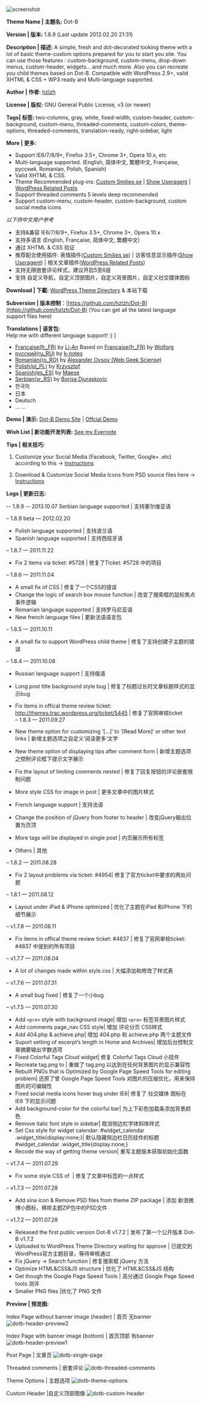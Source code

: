 ![screenshot]

**Theme Name | 主题名:** Dot-B  

**Version | 版本:** 1.8.9 (Last update 2012.02.20 21:31)  

**Description | 描述:** A simple, fresh and dot-decorated looking theme with a lot of basic theme-custom options  prepared for you to start you site. You can use those features : custom-background, custom-menu, drop-down menus, custom-header, widgets… and much more. Also you can recreate you child themes based on Dot-B. Compatible with WordPress 2.9+, valid XHTML & CSS + WP3 ready and Multi-language supported.

**Author | 作者:** [hzlzh]

**License | 版权:** GNU General Public License, v3 (or newer)

**Tags| 标签:** two-columns, gray, white, fixed-width, custom-header, custom-background, custom-menu, threaded-comments, custom-colors, theme-options, threaded-comments, translation-ready, right-sidebar, light

**More | 更多:**

* Support IE6/7/8/9+, Firefox 3.5+, Chrome 3+, Opera 10.x, etc
* Multi-language supported. (English, 简体中文, 繁體中文, Française, русский, Romanian, Polish, Spanish)
* Valid XHTML & CSS.
* Theme Recommended plug-ins: [Custom Smilies se] | [Show Useragent] | [WordPress Related Posts]
* Support threaded comments 5 levels deep recommended
* Support custom-menu, custom-header, custom-background, custom social media icons

*以下供中文用户参考*

* 支持&兼容 IE6/7/8/9+, Firefox 3.5+, Chrome 3+, Opera 10.x
* 支持多语言 (English, Française, 简体中文, 繁體中文)
* 通过 XHTML & CSS 验证
* 推荐配合使用插件: 表情插件([Custom Smilies se]) | 访客信息显示插件([Show Useragent]) | 相关文章插件([WordPress Related Posts])
* 支持无限嵌套评论样式，建议开启5至6层
* 支持 自定义导航，自定义顶部图片，自定义背景图片，自定义社交媒体图标

**Download | 下載:** [WordPress Theme Directory] & 本站下载

**Subversion | 版本控制**：[https://github.com/hzlzh/Dot-B](https://github.com/hzlzh/Dot-B) (You can get all the latest language support files here)

**Translations | 语言包:**  
Help me with different language support! :) ]

* [Française(fr_FR)] by [Li-An] Based on [Française(fr_FR)] by [Wolforg]
* [русский(ru_RU)] by [k-notes]
* [Romanian(ro_RO)] by [Alexander Ovsov (Web Geek Sciense)]
* [Polish(pl_PL)] by [Krzysztof]
* [Spanish(es_ES)] by [Maese]
* [Serbian(sr_RS)] by [Borisa Djuraskovic]
* 한국의
* 日本
* Deutsch
* … …

**Demo | 演示:** [Dot-B Demo Site] | [Offcial Demo]

**Wish List | 新功能开发列表:** [See my Evernote]

**Tips | 相关技巧:**

1. Customize your Social Media (Facebook, Twitter, Google+ .etc) according to this -> [Instructions](https://zlz.im/how-to-control-social-media-icons-display-with-wordpress-menu-function/)

2. Download & Customize Social Media Icons from PSD source files here -> [Instructions](https://zlz.im/dot-b-social-media-icons-set-release/)

**Logs | 更新日志:**  

-- 1.8.9  -- 2013.10.07
Serbian language supported | 支持塞尔维亚语

– 1.8.9 beta — 2012.02.20  

* Polish language supported | 支持波兰语  
* Spanish language supported | 支持西班牙语  

– 1.8.7 — 2011.11.22  

* Fix 2 items via ticket: #5728 | 修复了Ticket: #5728 中的项目  

– 1.8.6  — 2011.11.04  

* A small fix of CSS | 修复了一个CSS的错误  
* Change the logic of search box mouse function | 改变了搜索框的鼠标焦点事件逻辑  
* Romanian language supported | 支持罗马尼亚语  
* New french language files | 更新法语语言包  

– 1.8.5 — 2011.10.11
  
* A small fix to support WordPress child theme | 修复了支持创建子主题的错误

– 1.8.4  — 2011.10.08  

* Russian language support | 支持俄语  
* Long post title background style bug | 修复了标题过长时文章标题样式的显示bug  
* Fix items in offical theme review ticket: http://themes.trac.wordpress.org/ticket/5445 | 修复了官网审核ticket  
– 1.8.3  — 2011.09.27
  
* New theme option for customizing ‘[…]‘ to ‘[Read More]‘ or other text links | 新增主题选项之自定义‘阅读更多’文字  
* New theme option of displaying tips after comment form | 新增主题选项之控制评论框下提示文字展示  
* Fix the layout of limiting comments nested | 修复了回复按钮的评论嵌套限制问题  
* More style CSS for image in post | 更多文章中的图片样式  
* French language support | 支持法语  
* Change the position of jQuery from footer to header | 改变jQuery输出位置为页顶  
* More tags will be displayed in single post | 内页展示所有标签  
* Others | 其他  

– 1.8.2  — 2011.08.28  

* Fix 2 layout problems via  ticket: #4954| 修复了官方ticket中要求的两处问题  

– 1.8.1  — 2011.08.12  
* Layout under iPad & iPhone optimized | 优化了主题在iPad 和iPhone 下的细节展示  

– v1.7.8  — 2011.08.11  

* Fix items in offical theme review ticket: #4837  | 修复了官网审核ticket: #4837 中提到的所有项目
  
– v1.7.7  — 2011.08.04  

* A lot of changes made within style.css | 大幅添加和修改了样式表  

– v1.7.6  — 2011.07.31  

* A small bug fixed | 修复了一个小bug  

– v1.7.5  — 2011.07.30  

* Add `<pre>` style with background image| 增加 `<pre>` 标签背景图片样式  
* Add comments page_nav CSS style| 增加 评论分页 CSS样式  
* Add 404.php & achieve.php| 增加 404.php 和 achieve.php 两个主题文件  
* Suport setting of excerpt’s length in Home and Archives| 增加后台控制文章摘要输出字数选项  
* Fixed Colorful Tags Cloud widget| 修复 Colorful Tags Cloud 小挂件    
* Recreate tag.png to | 重做了 tag.png 以达到在任何背景图片的显示兼容性
* Rebuilt PNGs that is Optimized by Google Page Speed Tools for editing problem| 还原了曾  Google Page Speed Tools 对图片的压缩优化，用来保持图片的可编辑性  
* Fixed social media icons hover bug under IE6| 修复了 社交媒体 图标在 IE6 下的显示问题  
* Add background-color for the colorful bar| 为上下彩色加载条添加背景颜色  
* Remove italic font style in sidebar| 取消侧边栏字体斜体样式  
* Set Css style for widget calendar: #widget_calendar .widget_title{display:none;}| 默认隐藏侧边栏日历挂件的标题 #widget_calendar .widget_title{display:none;}  
* Recode the way of getting theme version| 重写主题版本获取初始化函数  

– v1.7.4 — 2011.07.29  

* Fix some style CSS of <img> | 修复了文章中<img>标签的一点样式  

– v1.7.3 — 2011.07.28  

* Add sina icon & Remove PSD files from theme ZIP package | 添加 新浪微博小图标，移除主题ZIP包中的PSD文件  

– v1.7.2 — 2011.07.28  

* Released the first public version Dot-B v1.7.2 | 发布了第一个公开版本 Dot-B v1.7.2  
* Uploaded to WordPress Theme Directory waiting for approve | 已提交到WordPress官方主题目录，等待审核通过
* Fix jQuery -> Search function | 修复搜索框 jQuery  方法
* Optimize HTML&CSS&JS structure | 优化了 HTML&CSS&JS 结构
* Get though the Google Page Speed Tools | 高分通过 Google Page Speed tools 测评
* Smaller PNG files |优化了 PNG 文件

**Preview | 预览图:**

Index Page without banner image (header) | 首页 无banner
![dotb-header-preview2]

Index Page with banner image (bottom) | 首页顶部 有banner
![dotb-header-preview1]

Post Page | 文章页
![dotb-single-page]

Threaded comments | 嵌套评论
![dotb-threaded-comments]

Theme Options | 主题选项
![dotb-theme-options]

Custom Header |自定义顶部图像
![dotb-custom-header]


[hzlzh]: https://zlz.im/
[Custom Smilies se]: http://wordpress.org/extend/plugins/custom-smilies-se/
[Show Useragent]: http://wordpress.org/extend/plugins/show-useragent/
[WordPress Related Posts]: http://wordpress.org/extend/plugins/wordpress-23-related-posts-plugin/
[WordPress Theme Directory]: http://wordpress.org/extend/themes/dot-b/
[Dot-B Demo Site]: http://demo.zlz.im/
[Offcial Demo]: http://wp-themes.com/dot-b/
[See my Evernote]: http://www.evernote.com/shard/s50/sh/be76162e-f05a-401d-8581-c3aaae0069a4/12af08a1a0aff663c0768d681e869f49


[screenshot]: https://raw.github.com/hzlzh/Dot-B/screenshot/screenshot/screenshot.png
[dotb-header-preview1]: https://raw.github.com/hzlzh/Dot-B/screenshot/screenshot/dotb-header-preview2.jpg
[dotb-header-preview2]: https://raw.github.com/hzlzh/Dot-B/screenshot/screenshot/dotb-header-preview1.jpg
[dotb-single-page]: https://raw.github.com/hzlzh/Dot-B/screenshot/screenshot/dotb-single-page.jpg
[dotb-threaded-comments]: https://raw.github.com/hzlzh/Dot-B/screenshot/screenshot/dotb-threaded-comments.jpg
[dotb-header-preview2]: https://raw.github.com/hzlzh/Dot-B/screenshot/screenshot/dotb-header-preview2.jpg
[dotb-theme-options]: https://raw.github.com/hzlzh/Dot-B/screenshot/screenshot/dotb-theme-options.jpg
[dotb-custom-header]: https://raw.github.com/hzlzh/Dot-B/screenshot/screenshot/dotb-custom-header.jpg





[Française(fr_FR)]: http://www.li-an.fr/wpplugins/mes-traductions-de-plugins/#dotb ''
[русский(ru_RU)]: http://k-notes.ru/notes/rus-theme-dot-b/
[Romanian(ro_RO)]: https://github.com/hzlzh/Dot-B/tree/master/languages
[Polish(pl_PL)]: https://github.com/hzlzh/Dot-B/tree/master/languages
[Spanish(es_ES)]: https://github.com/hzlzh/Dot-B/tree/master/languages
[Serbian(sr_RS)]: https://github.com/hzlzh/Dot-B/tree/master/languages
[Li-An]: http://www.li-an.fr/
[Wolforg]: http://www.wolforg.eu/
[k-notes]: http://k-notes.ru/
[Alexander Ovsov (Web Geek Sciense)]: http://webhostinggeeks.com/science/
[Krzysztof]: http://pl2wp.prywatny.eu/
[Maese]: https://twitter.com/MaeseWebero
[Borisa Djuraskovic]: http://webhostinghub.com/
